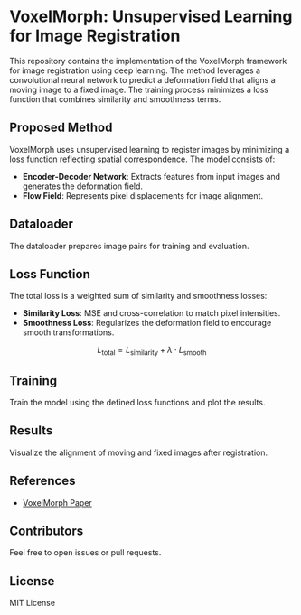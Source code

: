# VoxelMorph: Unsupervised Learning for Image Registration

This repository contains the implementation of the VoxelMorph framework for image registration using deep learning. The method leverages a convolutional neural network to predict a deformation field that aligns a moving image to a fixed image. The training process minimizes a loss function that combines similarity and smoothness terms.

## Proposed Method
VoxelMorph uses unsupervised learning to register images by minimizing a loss function reflecting spatial correspondence. The model consists of:
- **Encoder-Decoder Network**: Extracts features from input images and generates the deformation field.
- **Flow Field**: Represents pixel displacements for image alignment.

## Dataloader
The dataloader prepares image pairs for training and evaluation.

## Loss Function
The total loss is a weighted sum of similarity and smoothness losses:
- **Similarity Loss**: MSE and cross-correlation to match pixel intensities.
- **Smoothness Loss**: Regularizes the deformation field to encourage smooth transformations.

$$
L_{\text{total}} = L_{\text{similarity}} + \lambda \cdot L_{\text{smooth}}
$$

## Training
Train the model using the defined loss functions and plot the results.

## Results
Visualize the alignment of moving and fixed images after registration.

## References
- [VoxelMorph Paper](https://arxiv.org/pdf/1809.05231)

## Contributors
Feel free to open issues or pull requests.

## License
MIT License
